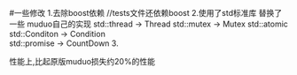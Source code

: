 #一些修改
1.去除boost依赖 //tests文件还依赖boost
2.使用了std标准库 替换了一些 muduo自己的实现
	std::thread -> Thread
	std::mutex -> Mutex
	std::atomic
	std::Conditon -> Condition	
	std::promise -> CountDown
3.
	
性能上,比起原版muduo损失约20%的性能
	



